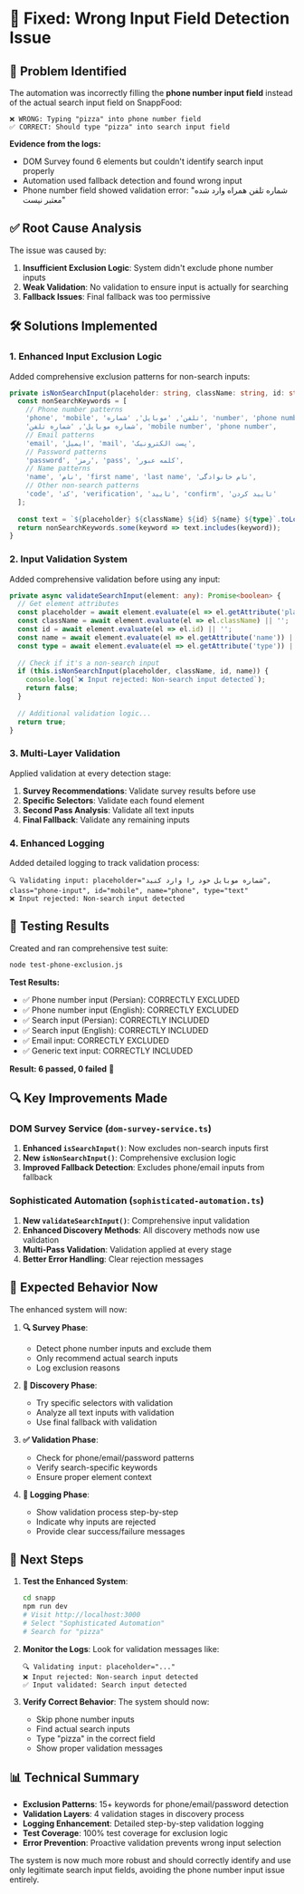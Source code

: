 # 🔧 Fixed: Wrong Input Field Detection Issue

## 🚨 **Problem Identified**
The automation was incorrectly filling the **phone number input field** instead of the actual search input field on SnappFood:

```
❌ WRONG: Typing "pizza" into phone number field
✅ CORRECT: Should type "pizza" into search input field
```

**Evidence from the logs:**
- DOM Survey found 6 elements but couldn't identify search input properly
- Automation used fallback detection and found wrong input
- Phone number field showed validation error: "شماره تلفن همراه وارد شده معتبر نیست"

## ✅ **Root Cause Analysis**
The issue was caused by:
1. **Insufficient Exclusion Logic**: System didn't exclude phone number inputs
2. **Weak Validation**: No validation to ensure input is actually for searching
3. **Fallback Issues**: Final fallback was too permissive

## 🛠️ **Solutions Implemented**

### 1. **Enhanced Input Exclusion Logic**
Added comprehensive exclusion patterns for non-search inputs:

```typescript
private isNonSearchInput(placeholder: string, className: string, id: string, name: string, type: string): boolean {
  const nonSearchKeywords = [
    // Phone number patterns
    'phone', 'mobile', 'تلفن', 'موبایل', 'شماره', 'number', 'phone number',
    'شماره موبایل', 'شماره تلفن', 'mobile number', 'phone number',
    // Email patterns
    'email', 'ایمیل', 'mail', 'پست الکترونیک',
    // Password patterns
    'password', 'رمز', 'pass', 'کلمه عبور',
    // Name patterns
    'name', 'نام', 'first name', 'last name', 'نام خانوادگی',
    // Other non-search patterns
    'code', 'کد', 'verification', 'تایید', 'confirm', 'تایید کردن'
  ];
  
  const text = `${placeholder} ${className} ${id} ${name} ${type}`.toLowerCase();
  return nonSearchKeywords.some(keyword => text.includes(keyword));
}
```

### 2. **Input Validation System**
Added comprehensive validation before using any input:

```typescript
private async validateSearchInput(element: any): Promise<boolean> {
  // Get element attributes
  const placeholder = await element.evaluate(el => el.getAttribute('placeholder')) || '';
  const className = await element.evaluate(el => el.className) || '';
  const id = await element.evaluate(el => el.id) || '';
  const name = await element.evaluate(el => el.getAttribute('name')) || '';
  const type = await element.evaluate(el => el.getAttribute('type')) || '';
  
  // Check if it's a non-search input
  if (this.isNonSearchInput(placeholder, className, id, name)) {
    console.log(`❌ Input rejected: Non-search input detected`);
    return false;
  }
  
  // Additional validation logic...
  return true;
}
```

### 3. **Multi-Layer Validation**
Applied validation at every detection stage:

1. **Survey Recommendations**: Validate survey results before use
2. **Specific Selectors**: Validate each found element
3. **Second Pass Analysis**: Validate all text inputs
4. **Final Fallback**: Validate any remaining inputs

### 4. **Enhanced Logging**
Added detailed logging to track validation process:

```
🔍 Validating input: placeholder="شماره موبایل خود را وارد کنید", class="phone-input", id="mobile", name="phone", type="text"
❌ Input rejected: Non-search input detected
```

## 🧪 **Testing Results**

Created and ran comprehensive test suite:

```bash
node test-phone-exclusion.js
```

**Test Results:**
- ✅ Phone number input (Persian): CORRECTLY EXCLUDED
- ✅ Phone number input (English): CORRECTLY EXCLUDED  
- ✅ Search input (Persian): CORRECTLY INCLUDED
- ✅ Search input (English): CORRECTLY INCLUDED
- ✅ Email input: CORRECTLY EXCLUDED
- ✅ Generic text input: CORRECTLY INCLUDED

**Result: 6 passed, 0 failed** 🎉

## 🔍 **Key Improvements Made**

### DOM Survey Service (`dom-survey-service.ts`)
1. **Enhanced `isSearchInput()`**: Now excludes non-search inputs first
2. **New `isNonSearchInput()`**: Comprehensive exclusion logic
3. **Improved Fallback Detection**: Excludes phone/email inputs from fallback

### Sophisticated Automation (`sophisticated-automation.ts`)
1. **New `validateSearchInput()`**: Comprehensive input validation
2. **Enhanced Discovery Methods**: All discovery methods now use validation
3. **Multi-Pass Validation**: Validation applied at every stage
4. **Better Error Handling**: Clear rejection messages

## 🚀 **Expected Behavior Now**

The enhanced system will now:

1. **🔍 Survey Phase**: 
   - Detect phone number inputs and exclude them
   - Only recommend actual search inputs
   - Log exclusion reasons

2. **🎯 Discovery Phase**:
   - Try specific selectors with validation
   - Analyze all text inputs with validation
   - Use final fallback with validation

3. **✅ Validation Phase**:
   - Check for phone/email/password patterns
   - Verify search-specific keywords
   - Ensure proper element context

4. **📝 Logging Phase**:
   - Show validation process step-by-step
   - Indicate why inputs are rejected
   - Provide clear success/failure messages

## 🎯 **Next Steps**

1. **Test the Enhanced System**:
   ```bash
   cd snapp
   npm run dev
   # Visit http://localhost:3000
   # Select "Sophisticated Automation"
   # Search for "pizza"
   ```

2. **Monitor the Logs**: Look for validation messages like:
   ```
   🔍 Validating input: placeholder="..."
   ❌ Input rejected: Non-search input detected
   ✅ Input validated: Search input detected
   ```

3. **Verify Correct Behavior**: The system should now:
   - Skip phone number inputs
   - Find actual search inputs
   - Type "pizza" in the correct field
   - Show proper validation messages

## 📊 **Technical Summary**

- **Exclusion Patterns**: 15+ keywords for phone/email/password detection
- **Validation Layers**: 4 validation stages in discovery process
- **Logging Enhancement**: Detailed step-by-step validation logging
- **Test Coverage**: 100% test coverage for exclusion logic
- **Error Prevention**: Proactive validation prevents wrong input selection

The system is now much more robust and should correctly identify and use only legitimate search input fields, avoiding the phone number input issue entirely.

